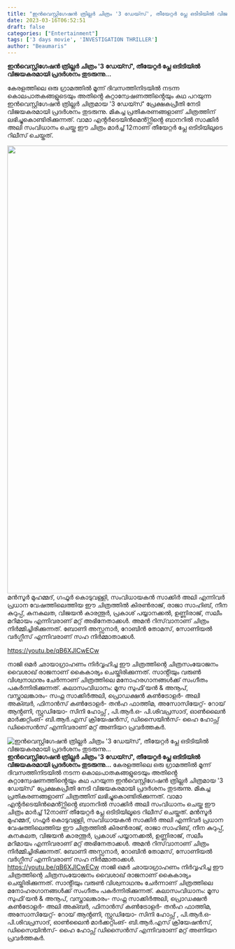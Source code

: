 ```yaml
---
title: "ഇൻവെസ്റ്റിഗേഷൻ ത്രില്ലർ ചിത്രം '3 ഡേയ്സ്', തീയേറ്റർ പ്ലേ ഒടിടിയിൽ വിജയകരമായി പ്രദർശനം തുടരുന്നു..."
date: 2023-03-16T06:52:51
draft: false
categories: ["Entertainment"]
tags: ['3 days movie', 'INVESTIGATION THRILLER']
author: "Beaumaris"
---
```


<strong>ഇൻവെസ്റ്റിഗേഷൻ ത്രില്ലർ ചിത്രം '3 ഡേയ്സ്', തീയേറ്റർ പ്ലേ ഒടിടിയിൽ വിജയകരമായി പ്രദർശനം തുടരുന്നു...</strong>

കേരളത്തിലെ ഒരു ഗ്രാമത്തിൽ മൂന്ന് ദിവസത്തിനിടയിൽ നടന്ന കൊലപാതകങ്ങളുടെയും അതിൻ്റെ കുറ്റാന്വേഷണത്തിൻ്റെയും കഥ പറയുന്ന ഇൻവെസ്റ്റിഗേഷൻ ത്രില്ലർ ചിത്രമായ '3 ഡേയ്സ്' പ്രേക്ഷകപ്രീതി നേടി വിജയകരമായി പ്രദർ‍ശനം തുടരുന്നു. മികച്ച പ്രതികരണങ്ങളാണ് ചിത്രത്തിന് ലഭിച്ചുകൊണ്ടിരിക്കുന്നത്. വാമാ എൻ്റർടെയിൻമെൻ്റ്സിൻ്റെ ബാനറിൽ സാക്കിർ അലി സംവിധാനം ചെയ്ത ഈ ചിത്രം മാർച്ച് 12നാണ് തീയേറ്റർ പ്ലേ ഒടിടിയിലൂടെ റിലീസ് ചെയ്തത്.

<img class="size-large wp-image-387816 aligncenter" src="https://cdn.boolokam.com/articles/2023/03/QD-1-768x1024.jpg" alt="" width="768" height="1024" />മൻസൂർ മുഹമ്മദ്, ഗഫൂർ കൊടുവള്ളി, സംവിധായകൻ സാക്കിർ അലി എന്നിവർ പ്രധാന വേഷത്തിലെത്തിയ ഈ ചിത്രത്തിൽ കിരൺരാജ്, രാജാ സാഹിബ്, നീന കുറുപ്പ്, കനകലത, വിജയൻ കാരന്തൂർ, പ്രകാശ് പയ്യാനക്കൽ, ഉണ്ണിരാജ്, സലീം മറിമായം എന്നിവരാണ് മറ്റ് അഭിനേതാക്കൾ. അമൻ റിസ്‌വാനാണ് ചിത്രം നിർമ്മിച്ചിരിക്കുന്നത്. ബോണി അസ്സനാർ, റോബിൻ തോമസ്, സോണിയൽ വർഗ്ഗീസ് എന്നിവരാണ് സഹ നിർമ്മാതാക്കൾ.

https://youtu.be/qB6XJlCwECw

നാജി ഒമർ ഛായാഗ്രാഹണം നിർവ്വഹിച്ച ഈ ചിത്രത്തിന്റെ ചിത്രസംയോജനം വൈശാഖ് രാജനാണ് കൈകാര്യം ചെയ്തിരിക്കുന്നത്. സാൻ്റിയും വരുൺ വിശ്വനാഥനും ചേർന്നാണ് ചിത്രത്തിലെ മനോഹര ​ഗാനങ്ങൾക്ക് സംഗീതം പകർന്നിരിക്കുന്നത്. കലാസംവിധാനം: മൂസ സുഫി'യൻ &amp; അനൂപ്, വസ്ത്രാലങ്കാരം- സഫ്ന സാക്കിർഅലി, പ്രൊഡക്ഷൻ കൺട്രോളർ- അലി അക്ബർ, ഫിനാൻസ് കൺട്രോളർ- തൻഹ ഫാത്തിമ, അസോസിയേറ്റ്- റോയ് ആൻ്റണി, സ്റ്റുഡിയോ- സിനി ഹോപ്സ് , പി.ആർ.ഒ- പി.ശിവപ്രസാദ്, ഓൺലൈൻ മാർക്കറ്റിംങ്- ബി.ആർ.എസ് ക്രിയേഷൻസ്, ഡിസൈയിൻസ്- ഹൈ ഹോപ്സ് ഡിസൈൻസ് എന്നിവരാണ് മറ്റ് അണിയറ പ്രവർത്തകർ.


![ഇൻവെസ്റ്റിഗേഷൻ ത്രില്ലർ ചിത്രം '3 ഡേയ്സ്', തീയേറ്റർ പ്ലേ ഒടിടിയിൽ വിജയകരമായി പ്രദർശനം തുടരുന്നു...](https://cdn.boolokam.com/articles/2023/03/QD-1-768x1024.jpg)**ഇൻവെസ്റ്റിഗേഷൻ ത്രില്ലർ ചിത്രം '3 ഡേയ്സ്', തീയേറ്റർ പ്ലേ ഒടിടിയിൽ വിജയകരമായി പ്രദർശനം തുടരുന്നു...** കേരളത്തിലെ ഒരു ഗ്രാമത്തിൽ മൂന്ന് ദിവസത്തിനിടയിൽ നടന്ന കൊലപാതകങ്ങളുടെയും അതിൻ്റെ കുറ്റാന്വേഷണത്തിൻ്റെയും കഥ പറയുന്ന ഇൻവെസ്റ്റിഗേഷൻ ത്രില്ലർ ചിത്രമായ '3 ഡേയ്സ്' പ്രേക്ഷകപ്രീതി നേടി വിജയകരമായി പ്രദർ‍ശനം തുടരുന്നു. മികച്ച പ്രതികരണങ്ങളാണ് ചിത്രത്തിന് ലഭിച്ചുകൊണ്ടിരിക്കുന്നത്. വാമാ എൻ്റർടെയിൻമെൻ്റ്സിൻ്റെ ബാനറിൽ സാക്കിർ അലി സംവിധാനം ചെയ്ത ഈ ചിത്രം മാർച്ച് 12നാണ് തീയേറ്റർ പ്ലേ ഒടിടിയിലൂടെ റിലീസ് ചെയ്തത്. മൻസൂർ മുഹമ്മദ്, ഗഫൂർ കൊടുവള്ളി, സംവിധായകൻ സാക്കിർ അലി എന്നിവർ പ്രധാന വേഷത്തിലെത്തിയ ഈ ചിത്രത്തിൽ കിരൺരാജ്, രാജാ സാഹിബ്, നീന കുറുപ്പ്, കനകലത, വിജയൻ കാരന്തൂർ, പ്രകാശ് പയ്യാനക്കൽ, ഉണ്ണിരാജ്, സലീം മറിമായം എന്നിവരാണ് മറ്റ് അഭിനേതാക്കൾ. അമൻ റിസ്‌വാനാണ് ചിത്രം നിർമ്മിച്ചിരിക്കുന്നത്. ബോണി അസ്സനാർ, റോബിൻ തോമസ്, സോണിയൽ വർഗ്ഗീസ് എന്നിവരാണ് സഹ നിർമ്മാതാക്കൾ. https://youtu.be/qB6XJlCwECw നാജി ഒമർ ഛായാഗ്രാഹണം നിർവ്വഹിച്ച ഈ ചിത്രത്തിന്റെ ചിത്രസംയോജനം വൈശാഖ് രാജനാണ് കൈകാര്യം ചെയ്തിരിക്കുന്നത്. സാൻ്റിയും വരുൺ വിശ്വനാഥനും ചേർന്നാണ് ചിത്രത്തിലെ മനോഹര ​ഗാനങ്ങൾക്ക് സംഗീതം പകർന്നിരിക്കുന്നത്. കലാസംവിധാനം: മൂസ സുഫി'യൻ & അനൂപ്, വസ്ത്രാലങ്കാരം- സഫ്ന സാക്കിർഅലി, പ്രൊഡക്ഷൻ കൺട്രോളർ- അലി അക്ബർ, ഫിനാൻസ് കൺട്രോളർ- തൻഹ ഫാത്തിമ, അസോസിയേറ്റ്- റോയ് ആൻ്റണി, സ്റ്റുഡിയോ- സിനി ഹോപ്സ് , പി.ആർ.ഒ- പി.ശിവപ്രസാദ്, ഓൺലൈൻ മാർക്കറ്റിംങ്- ബി.ആർ.എസ് ക്രിയേഷൻസ്, ഡിസൈയിൻസ്- ഹൈ ഹോപ്സ് ഡിസൈൻസ് എന്നിവരാണ് മറ്റ് അണിയറ പ്രവർത്തകർ.
